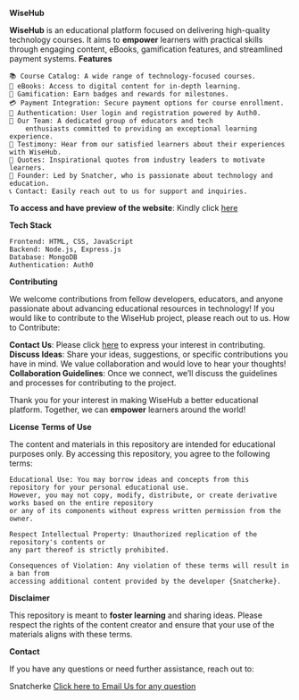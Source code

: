 **WiseHub**

**WiseHub** is an educational platform focused on delivering high-quality technology courses. It aims to **empower** learners with practical skills through engaging content, eBooks, gamification features, and streamlined payment systems.
**Features**

    📚 Course Catalog: A wide range of technology-focused courses.
    📖 eBooks: Access to digital content for in-depth learning.
    🏅 Gamification: Earn badges and rewards for milestones.
    💳 Payment Integration: Secure payment options for course enrollment.
    🔐 Authentication: User login and registration powered by Auth0.
    👥 Our Team: A dedicated group of educators and tech 
        enthusiasts committed to providing an exceptional learning experience.
    🌟 Testimony: Hear from our satisfied learners about their experiences with WiseHub.
    💬 Quotes: Inspirational quotes from industry leaders to motivate learners.
    🌱 Founder: Led by Snatcher, who is passionate about technology and education.
    📞 Contact: Easily reach out to us for support and inquiries.

**To access and have preview of the website**:
Kindly click [here](https://snatcherke.github.io/wisehub/)

**Tech Stack**

    Frontend: HTML, CSS, JavaScript
    Backend: Node.js, Express.js
    Database: MongoDB
    Authentication: Auth0
    
**Contributing**

We welcome contributions from fellow developers, educators, and anyone passionate about advancing educational resources in technology! If you would like to contribute to the WiseHub project, please reach out to us.
How to Contribute:

 **Contact Us**: Please click [here](snatcher061@gmail.com) to express your interest in contributing.
  **Discuss Ideas**: Share your ideas, suggestions, or specific contributions you have in mind. We value collaboration and would love to hear your thoughts!
 **Collaboration Guidelines**: Once we connect, we’ll discuss the guidelines and processes for contributing to the project.

Thank you for your interest in making WiseHub a better educational platform. Together, we can **empower** learners around the world!

**License**
**Terms of Use**

The content and materials in this repository are intended for educational purposes only. By accessing this repository, you agree to the following terms:

    Educational Use: You may borrow ideas and concepts from this repository for your personal educational use. 
    However, you may not copy, modify, distribute, or create derivative works based on the entire repository 
    or any of its components without express written permission from the owner.

    Respect Intellectual Property: Unauthorized replication of the repository's contents or 
    any part thereof is strictly prohibited.

    Consequences of Violation: Any violation of these terms will result in a ban from 
    accessing additional content provided by the developer {Snatcherke}.

**Disclaimer**

This repository is meant to **foster learning** and sharing ideas. Please respect the rights of the content creator and ensure that your use of the materials aligns with these terms.

**Contact**

If you have any questions or need further assistance, reach out to:

Snatcherke
[Click here to Email Us for any question](snatcher061@gmail.com)
